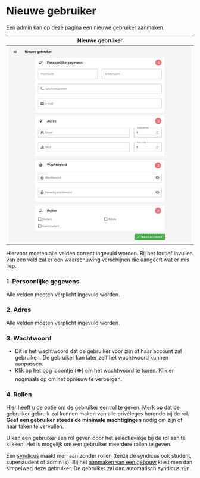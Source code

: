# Nieuwe gebruiker
Een [admin](../../users/admin.md) kan op deze pagina een nieuwe gebruiker aanmaken.

|                  Nieuwe gebruiker                  |
|:--------------------------------------------------:|
| ![](../../assets/administration/user_creation.jpg) |

Hiervoor moeten alle velden correct ingevuld worden.
Bij het foutief invullen van een veld zal er een waarschuwing verschijnen
die aangeeft wat er mis liep.

### 1. Persoonlijke gegevens
Alle velden moeten verplicht ingevuld worden.
### 2. Adres
Alle velden moeten verplicht ingevuld worden.
### 3. Wachtwoord
- Dit is het wachtwoord dat de gebruiker voor zijn of haar account
zal gebruiken. De gebruiker kan later zelf het wachtwoord kunnen aanpassen.
- Klik op het oog icoontje (👁) om het wachtwoord te tonen. Klik er nogmaals op om het
opnieuw te verbergen.

### 4. Rollen
Hier heeft u de optie om de gebruiker een rol te geven.
Merk op dat de gebruiker gebruik zal kunnen maken van alle privéleges horende bij de rol.
**Geef een gebruiker steeds de minimale machtigingen** nodig om zijn of haar taken te vervullen.

U kan een gebruiker een rol geven door het selectievakje bij de rol aan te klikken.
Het is mogelijk om een gebruiker meerdere rollen te geven.

Een [syndicus](../../users/syndicus.md) maakt men aan zonder rollen (tenzij de syndicus ook student,
superstudent of admin is). Bij het
[aanmaken van een gebouw](./create_gebouwen.md) kiest men dan simpelweg deze gebruiker.
De gebruiker zal dan automatisch syndicus zijn.

